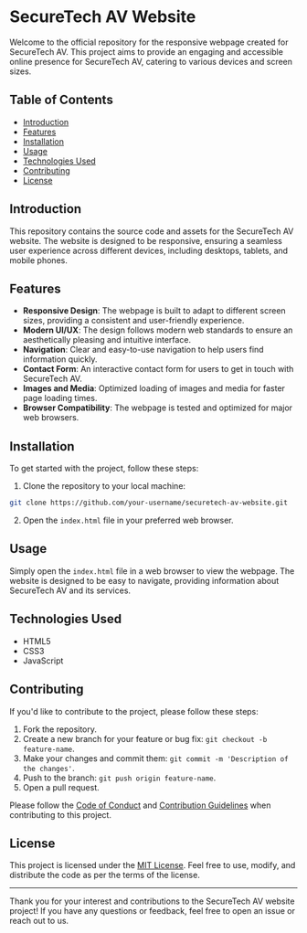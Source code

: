 # SecureTech AV Website

Welcome to the official repository for the responsive webpage created for SecureTech AV. This project aims to provide an engaging and accessible online presence for SecureTech AV, catering to various devices and screen sizes.

## Table of Contents

- [Introduction](#introduction)
- [Features](#features)
- [Installation](#installation)
- [Usage](#usage)
- [Technologies Used](#technologies-used)
- [Contributing](#contributing)
- [License](#license)

## Introduction

This repository contains the source code and assets for the SecureTech AV website. The website is designed to be responsive, ensuring a seamless user experience across different devices, including desktops, tablets, and mobile phones.

## Features

- **Responsive Design**: The webpage is built to adapt to different screen sizes, providing a consistent and user-friendly experience.
- **Modern UI/UX**: The design follows modern web standards to ensure an aesthetically pleasing and intuitive interface.
- **Navigation**: Clear and easy-to-use navigation to help users find information quickly.
- **Contact Form**: An interactive contact form for users to get in touch with SecureTech AV.
- **Images and Media**: Optimized loading of images and media for faster page loading times.
- **Browser Compatibility**: The webpage is tested and optimized for major web browsers.

## Installation

To get started with the project, follow these steps:

1. Clone the repository to your local machine:

```bash
git clone https://github.com/your-username/securetech-av-website.git
```

2. Open the `index.html` file in your preferred web browser.

## Usage

Simply open the `index.html` file in a web browser to view the webpage. The website is designed to be easy to navigate, providing information about SecureTech AV and its services.

## Technologies Used

- HTML5
- CSS3
- JavaScript

## Contributing

If you'd like to contribute to the project, please follow these steps:

1. Fork the repository.
2. Create a new branch for your feature or bug fix: `git checkout -b feature-name`.
3. Make your changes and commit them: `git commit -m 'Description of the changes'`.
4. Push to the branch: `git push origin feature-name`.
5. Open a pull request.

Please follow the [Code of Conduct](CODE_OF_CONDUCT.md) and [Contribution Guidelines](CONTRIBUTING.md) when contributing to this project.

## License

This project is licensed under the [MIT License](LICENSE). Feel free to use, modify, and distribute the code as per the terms of the license.

---

Thank you for your interest and contributions to the SecureTech AV website project! If you have any questions or feedback, feel free to open an issue or reach out to us.
